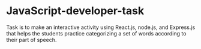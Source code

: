# JavaScript-developer-task
Task is to make an interactive activity using React.js, node.js, and Express.js that helps the students practice categorizing a set of words according to their part of speech.
